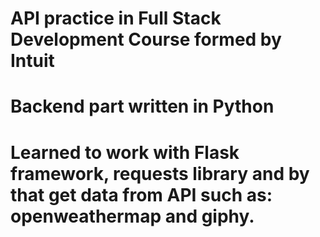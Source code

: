 # API practice in Full Stack Development Course formed by Intuit
# Backend part written in Python
# Learned to work with Flask framework, requests library and by that get data from API such as: openweathermap and giphy.
